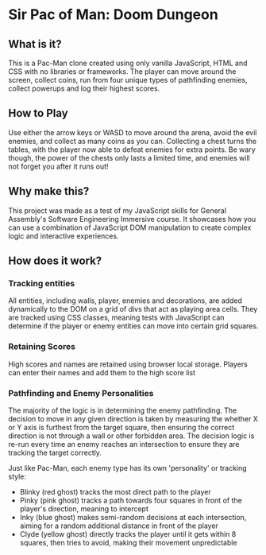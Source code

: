 # Sir Pac of Man: Doom Dungeon

## What is it?
This is a Pac-Man clone created using only vanilla JavaScript, HTML and CSS with no libraries or frameworks. The player can move around the screen, collect coins, run from four unique types of pathfinding enemies, collect powerups and log their highest scores.

## How to Play
Use either the arrow keys or WASD to move around the arena, avoid the evil enemies, and collect as many coins as you can. Collecting a chest turns the tables, with the player now able to defeat enemies for extra points. Be wary though, the power of the chests only lasts a limited time, and enemies will not forget you after it runs out!

## Why make this?
This project was made as a test of my JavaScript skills for General Assembly's Software Engineering Immersive course. It showcases how you can use a combination of JavaScript DOM manipulation to create complex logic and interactive experiences.

## How does it work?
### Tracking entities
All entities, including walls, player, enemies and decorations, are added dynamically to the DOM on a grid of divs that act as playing area cells. They are tracked using CSS classes, meaning tests with JavaScript can determine if the player or enemy entities can move into certain grid squares.

### Retaining Scores
High scores and names are retained using browser local storage. Players can enter their names and add them to the high score list

### Pathfinding and Enemy Personalities
The majority of the logic is in determining the enemy pathfinding. The decision to move in any given direction is taken by measuring the whether X or Y axis is furthest from the target square, then ensuring the correct direction is not through a wall or other forbidden area. The decision logic is re-run every time an enemy reaches an intersection to ensure they are tracking the target correctly.

Just like Pac-Man, each enemy type has its own 'personality' or tracking style:

- Blinky (red ghost) tracks the most direct path to the player
- Pinky (pink ghost) tracks a path towards four squares in front of the player's direction, meaning to intercept
- Inky (blue ghost) makes semi-random decisions at each intersection, aiming for a random additional distance in front of the player
- Clyde (yellow ghost) directly tracks the player until it gets within 8 squares, then tries to avoid, making their movement unpredictable
